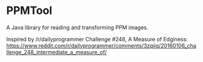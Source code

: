 # PPMTool
A Java library for reading and transforming PPM images.

Inspired by /r/dailyprogrammer Challenge #248, A Measure of Edginess: https://www.reddit.com/r/dailyprogrammer/comments/3zqiiq/20160106_challenge_248_intermediate_a_measure_of/
